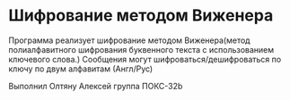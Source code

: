 # Шифрование методом Виженера

Программа реализует шифрование методом Виженера(метод полиалфавитного шифрования 
буквенного текста с использованием ключевого слова.) 
Сообщения могут шифроваться/дешифроваться по ключу по двум алфавитам (Англ/Рус) 

Выполнил Олтяну Алексей группа ПОКС-32b
